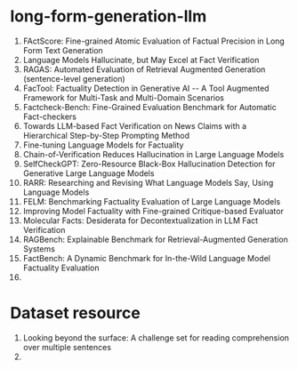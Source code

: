 # long-form-generation-llm

1. FActScore: Fine-grained Atomic Evaluation of Factual Precision in Long Form Text Generation
2. Language Models Hallucinate, but May Excel at Fact Verification
3. RAGAS: Automated Evaluation of Retrieval Augmented Generation (sentence-level generation)
4. FacTool: Factuality Detection in Generative AI -- A Tool Augmented Framework for Multi-Task and Multi-Domain Scenarios
5. Factcheck-Bench: Fine-Grained Evaluation Benchmark for Automatic Fact-checkers
6. Towards LLM-based Fact Verification on News Claims with a Hierarchical Step-by-Step Prompting Method
7. Fine-tuning Language Models for Factuality
8. Chain-of-Verification Reduces Hallucination in Large Language Models
9. SelfCheckGPT: Zero-Resource Black-Box Hallucination Detection for Generative Large Language Models
10. RARR: Researching and Revising What Language Models Say, Using Language Models
11. FELM: Benchmarking Factuality Evaluation of Large Language Models
12. Improving Model Factuality with Fine-grained Critique-based Evaluator
13. Molecular Facts: Desiderata for Decontextualization in LLM Fact Verification
14. RAGBench: Explainable Benchmark for Retrieval-Augmented Generation Systems
15. FactBench: A Dynamic Benchmark for In-the-Wild Language Model Factuality Evaluation
16. 

# Dataset resource
1. Looking beyond the surface: A challenge set for reading comprehension over multiple sentences
2. 
